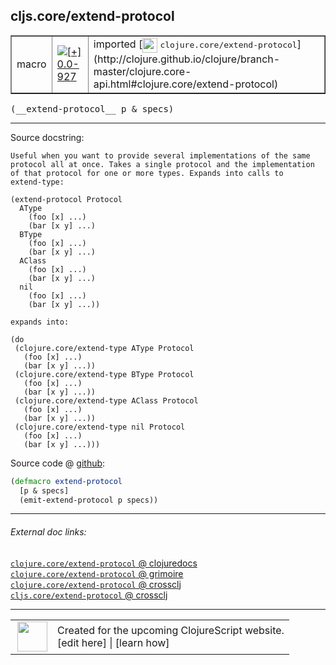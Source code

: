 ## cljs.core/extend-protocol



 <table border="1">
<tr>
<td>macro</td>
<td><a href="https://github.com/cljsinfo/cljs-api-docs/tree/0.0-927"><img valign="middle" alt="[+] 0.0-927" title="Added in 0.0-927" src="https://img.shields.io/badge/+-0.0--927-lightgrey.svg"></a> </td>
<td>
imported [<img height="24px" valign="middle" src="http://i.imgur.com/1GjPKvB.png"> <samp>clojure.core/extend-protocol</samp>](http://clojure.github.io/clojure/branch-master/clojure.core-api.html#clojure.core/extend-protocol)
</td>
</tr>
</table>


 <samp>
(__extend-protocol__ p & specs)<br>
</samp>

---





Source docstring:

```
Useful when you want to provide several implementations of the same
protocol all at once. Takes a single protocol and the implementation
of that protocol for one or more types. Expands into calls to
extend-type:

(extend-protocol Protocol
  AType
    (foo [x] ...)
    (bar [x y] ...)
  BType
    (foo [x] ...)
    (bar [x y] ...)
  AClass
    (foo [x] ...)
    (bar [x y] ...)
  nil
    (foo [x] ...)
    (bar [x y] ...))

expands into:

(do
 (clojure.core/extend-type AType Protocol 
   (foo [x] ...) 
   (bar [x y] ...))
 (clojure.core/extend-type BType Protocol 
   (foo [x] ...) 
   (bar [x y] ...))
 (clojure.core/extend-type AClass Protocol 
   (foo [x] ...) 
   (bar [x y] ...))
 (clojure.core/extend-type nil Protocol 
   (foo [x] ...) 
   (bar [x y] ...)))
```


Source code @ [github](https://github.com/clojure/clojure/blob/clojure-1.7.0-RC1/src/clj/clojure/core_deftype.clj#L819-L857):

```clj
(defmacro extend-protocol 
  [p & specs]
  (emit-extend-protocol p specs))
```

<!--
Repo - tag - source tree - lines:

 <pre>
clojure @ clojure-1.7.0-RC1
└── src
    └── clj
        └── clojure
            └── <ins>[core_deftype.clj:819-857](https://github.com/clojure/clojure/blob/clojure-1.7.0-RC1/src/clj/clojure/core_deftype.clj#L819-L857)</ins>
</pre>

-->

---



###### External doc links:

[`clojure.core/extend-protocol` @ clojuredocs](http://clojuredocs.org/clojure.core/extend-protocol)<br>
[`clojure.core/extend-protocol` @ grimoire](http://conj.io/store/v1/org.clojure/clojure/1.7.0-beta3/clj/clojure.core/extend-protocol/)<br>
[`clojure.core/extend-protocol` @ crossclj](http://crossclj.info/fun/clojure.core/extend-protocol.html)<br>
[`cljs.core/extend-protocol` @ crossclj](http://crossclj.info/fun/cljs.core/extend-protocol.html)<br>

---

 <table>
<tr><td>
<img valign="middle" align="right" width="48px" src="http://i.imgur.com/Hi20huC.png">
</td><td>
Created for the upcoming ClojureScript website.<br>
[edit here] | [learn how]
</td></tr></table>

[edit here]:https://github.com/cljsinfo/cljs-api-docs/blob/master/cljsdoc/cljs.core_extend-protocol.cljsdoc
[learn how]:https://github.com/cljsinfo/cljs-api-docs/wiki/cljsdoc-files

<!--

This information was too distracting to show to readers, but I'll leave it
commented here since it is helpful to:

- pretty-print the data used to generate this document
- and show how to retrieve that data



The API data for this symbol:

```clj
{:ns "cljs.core",
 :name "extend-protocol",
 :signature ["[p & specs]"],
 :history [["+" "0.0-927"]],
 :type "macro",
 :full-name-encode "cljs.core_extend-protocol",
 :source {:code "(defmacro extend-protocol \n  [p & specs]\n  (emit-extend-protocol p specs))",
          :title "Source code",
          :repo "clojure",
          :tag "clojure-1.7.0-RC1",
          :filename "src/clj/clojure/core_deftype.clj",
          :lines [819 857]},
 :full-name "cljs.core/extend-protocol",
 :clj-symbol "clojure.core/extend-protocol",
 :docstring "Useful when you want to provide several implementations of the same\nprotocol all at once. Takes a single protocol and the implementation\nof that protocol for one or more types. Expands into calls to\nextend-type:\n\n(extend-protocol Protocol\n  AType\n    (foo [x] ...)\n    (bar [x y] ...)\n  BType\n    (foo [x] ...)\n    (bar [x y] ...)\n  AClass\n    (foo [x] ...)\n    (bar [x y] ...)\n  nil\n    (foo [x] ...)\n    (bar [x y] ...))\n\nexpands into:\n\n(do\n (clojure.core/extend-type AType Protocol \n   (foo [x] ...) \n   (bar [x y] ...))\n (clojure.core/extend-type BType Protocol \n   (foo [x] ...) \n   (bar [x y] ...))\n (clojure.core/extend-type AClass Protocol \n   (foo [x] ...) \n   (bar [x y] ...))\n (clojure.core/extend-type nil Protocol \n   (foo [x] ...) \n   (bar [x y] ...)))"}

```

Retrieve the API data for this symbol:

```clj
;; from Clojure REPL
(require '[clojure.edn :as edn])
(-> (slurp "https://raw.githubusercontent.com/cljsinfo/cljs-api-docs/catalog/cljs-api.edn")
    (edn/read-string)
    (get-in [:symbols "cljs.core/extend-protocol"]))
```

-->
